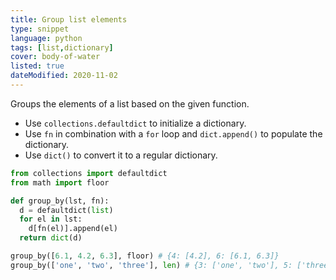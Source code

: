 ```yaml
---
title: Group list elements
type: snippet
language: python
tags: [list,dictionary]
cover: body-of-water
listed: true
dateModified: 2020-11-02
---
```


Groups the elements of a list based on the given function.

- Use `collections.defaultdict` to initialize a dictionary.
- Use `fn` in combination with a `for` loop and `dict.append()` to populate the dictionary.
- Use `dict()` to convert it to a regular dictionary.

```py
from collections import defaultdict
from math import floor

def group_by(lst, fn):
  d = defaultdict(list)
  for el in lst:
    d[fn(el)].append(el)
  return dict(d)

group_by([6.1, 4.2, 6.3], floor) # {4: [4.2], 6: [6.1, 6.3]}
group_by(['one', 'two', 'three'], len) # {3: ['one', 'two'], 5: ['three']}
```
